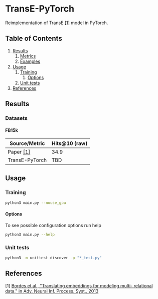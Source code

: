 # TransE-PyTorch
Reimplementation of TransE [[1]](#references) model in PyTorch.

## Table of Contents
1. [Results](#results)
    1. [Metrics](#metrics)
    2. [Examples](#examples)
2. [Usage](#usage)
    1. [Training](#training)
        1. [Options](#options)
    2. [Unit tests](#unit-tests)
3. [References](#references)

## Results

### Datasets

#### FB15k
| Source/Metric  | Hits@10 (raw) |
| ---------------| ------------ |
| Paper [[1]](#references) | 34.9 |
| TransE-PyTorch | TBD |

## Usage

### Training
```bash
python3 main.py --nouse_gpu
```
#### Options
To see possible configuration options run help
```bash
python3 main.py --help
```
### Unit tests
```bash
python3 -m unittest discover -p "*_test.py"
```

## References
[1] [Bordes et al., "Translating embeddings for modeling multi- relational data," in Adv. Neural Inf. Process. Syst., 2013](http://papers.nips.cc/paper/5071-translating-embeddings-for-modeling-multi-relational-data.pdf)
